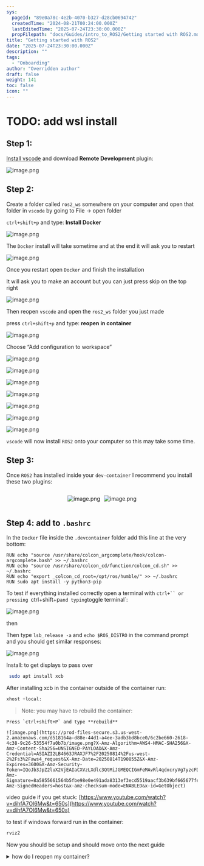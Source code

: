 ```yaml
---
sys:
  pageId: "89e0a78c-4e2b-4070-b327-d28cb0694742"
  createdTime: "2024-08-21T00:24:00.000Z"
  lastEditedTime: "2025-07-24T23:30:00.000Z"
  propFilepath: "docs/Guides/intro_to_ROS2/Getting started with ROS2.md"
title: "Getting started with ROS2"
date: "2025-07-24T23:30:00.000Z"
description: ""
tags:
  - "Onboarding"
author: "Overridden author"
draft: false
weight: 141
toc: false
icon: ""
---
```


# TODO: add wsl install

## Step 1:

[Install vscode](https://code.visualstudio.com/download) and download **Remote Development** plugin:

![image.png](https://prod-files-secure.s3.us-west-2.amazonaws.com/d518164a-d88e-44d1-a4ee-3adb3bd8bce0/efb52993-1881-4a40-b95e-6f020334f022/image.png?X-Amz-Algorithm=AWS4-HMAC-SHA256&X-Amz-Content-Sha256=UNSIGNED-PAYLOAD&X-Amz-Credential=ASIAZI2LB4663XZYPPZW%2F20250814%2Fus-west-2%2Fs3%2Faws4_request&X-Amz-Date=20250814T190846Z&X-Amz-Expires=3600&X-Amz-Security-Token=IQoJb3JpZ2luX2VjEAIaCXVzLXdlc3QtMiJIMEYCIQC0E6qbxXKVSzyGimQDAep0QOLOG545USiVD67flR9eGwIhAIZHdOGDPMcq8YoeGD37FhQskSBhcOhBsHL4j26inuR5Kv8DCEsQABoMNjM3NDIzMTgzODA1Igy4juXukop8FQ%2FswPwq3AMfQeD9aXfB9petuMSw8NHfVMDoD2gfQQ9y0D0kQvpTB1T7r6KmRyJVzNJ6Th78%2BGiZSXd0k49d%2BPy%2F3ckyzXkG6XMIon%2Bv2hLDSqivvFPNHF%2Bb%2Brw0d1bWg%2BLeRNWy%2FOKpDnx0qnWrX7H%2BYLnLIr%2FKUT060NlhnffSvsD9xRTratyYU1ak4rgQTsa5efAa79PCGWF6oseoU3eZ21pIWNQtXxBgrDMrz%2BjGLYF524%2BtV2Mupe7yuDWOAcfVCk2PVmFLaxbxRxr4M9o1r%2FtYyXu9TbXroGXki%2BIlpA1uISvvxVk6My%2BXgvKCpMH6TvGsnOlltVCyRe7thmOMjapJlj8fBfCqlWxsSAr5iX266KSF6CHCWbYLFOTmz3wyZJJ5xha173GOO%2FPgxwoZG3PueDluZ69Plct73TPhMtx%2B3J%2FDIuTB7kFxF7g9kKicJ4k3HxpaZTNEbzKR8%2FyaKffIPQP9QxAESUpK83qtwrett1YCHqL6DRRXwmckUOxria7bIh5%2FiTTsWWKyI9QdfOWNBgy8PxG87IJ5bT6huiJFKkJtAskNeKArtET6Xzz1%2BaWe%2FlkJpqvXvY%2F%2FZAqiurJneEamslS0%2FA6mT4ZdGWsRXjffUmZ0EBVea5BZMjrEmDCFwvjEBjqkAU3O1sCLop%2BTFG%2Fq1kgDaR%2FQkUydcCvoz5ucBILoPJa0zpqefwGIv%2FzQXQwfDsfnX5aZSaEVUqWUz9VEYoixEZz3swuG%2BdjLvVhI6H%2BvfbDjoj%2ByWKLBaAl06IZulxOkGcJ2Uc6sf5msL7bxRrQq27MiXKsJQaM4GuV4GEV8vIEguV5CDTYdFDRp4BaucvS6T2XDGQHx0j0VhbGbUkN8xuprFHRZ&X-Amz-Signature=d5e14d3ba07ad1f299871a108d4d02d12fe567286d35080462df76b634fb0767&X-Amz-SignedHeaders=host&x-amz-checksum-mode=ENABLED&x-id=GetObject)

## Step 2:

Create a folder called `ros2_ws` somewhere on your computer and open that folder in `vscode` by going to File → open folder 

`ctrl+shift+p` and type: **Install Docker**

![image.png](https://prod-files-secure.s3.us-west-2.amazonaws.com/d518164a-d88e-44d1-a4ee-3adb3bd8bce0/2269dc0e-1cd5-47ff-bceb-c04ad9b2eab0/image.png?X-Amz-Algorithm=AWS4-HMAC-SHA256&X-Amz-Content-Sha256=UNSIGNED-PAYLOAD&X-Amz-Credential=ASIAZI2LB4663XZYPPZW%2F20250814%2Fus-west-2%2Fs3%2Faws4_request&X-Amz-Date=20250814T190846Z&X-Amz-Expires=3600&X-Amz-Security-Token=IQoJb3JpZ2luX2VjEAIaCXVzLXdlc3QtMiJIMEYCIQC0E6qbxXKVSzyGimQDAep0QOLOG545USiVD67flR9eGwIhAIZHdOGDPMcq8YoeGD37FhQskSBhcOhBsHL4j26inuR5Kv8DCEsQABoMNjM3NDIzMTgzODA1Igy4juXukop8FQ%2FswPwq3AMfQeD9aXfB9petuMSw8NHfVMDoD2gfQQ9y0D0kQvpTB1T7r6KmRyJVzNJ6Th78%2BGiZSXd0k49d%2BPy%2F3ckyzXkG6XMIon%2Bv2hLDSqivvFPNHF%2Bb%2Brw0d1bWg%2BLeRNWy%2FOKpDnx0qnWrX7H%2BYLnLIr%2FKUT060NlhnffSvsD9xRTratyYU1ak4rgQTsa5efAa79PCGWF6oseoU3eZ21pIWNQtXxBgrDMrz%2BjGLYF524%2BtV2Mupe7yuDWOAcfVCk2PVmFLaxbxRxr4M9o1r%2FtYyXu9TbXroGXki%2BIlpA1uISvvxVk6My%2BXgvKCpMH6TvGsnOlltVCyRe7thmOMjapJlj8fBfCqlWxsSAr5iX266KSF6CHCWbYLFOTmz3wyZJJ5xha173GOO%2FPgxwoZG3PueDluZ69Plct73TPhMtx%2B3J%2FDIuTB7kFxF7g9kKicJ4k3HxpaZTNEbzKR8%2FyaKffIPQP9QxAESUpK83qtwrett1YCHqL6DRRXwmckUOxria7bIh5%2FiTTsWWKyI9QdfOWNBgy8PxG87IJ5bT6huiJFKkJtAskNeKArtET6Xzz1%2BaWe%2FlkJpqvXvY%2F%2FZAqiurJneEamslS0%2FA6mT4ZdGWsRXjffUmZ0EBVea5BZMjrEmDCFwvjEBjqkAU3O1sCLop%2BTFG%2Fq1kgDaR%2FQkUydcCvoz5ucBILoPJa0zpqefwGIv%2FzQXQwfDsfnX5aZSaEVUqWUz9VEYoixEZz3swuG%2BdjLvVhI6H%2BvfbDjoj%2ByWKLBaAl06IZulxOkGcJ2Uc6sf5msL7bxRrQq27MiXKsJQaM4GuV4GEV8vIEguV5CDTYdFDRp4BaucvS6T2XDGQHx0j0VhbGbUkN8xuprFHRZ&X-Amz-Signature=67d6eff88afd42f9104d3f06acf88f6889cb7b0bd6452d26e77c10695f6429bd&X-Amz-SignedHeaders=host&x-amz-checksum-mode=ENABLED&x-id=GetObject)

The `Docker` install will take sometime and at the end it will ask you to restart

![image.png](https://prod-files-secure.s3.us-west-2.amazonaws.com/d518164a-d88e-44d1-a4ee-3adb3bd8bce0/ed233f78-be33-4b1f-b89c-9c346c0e961e/image.png?X-Amz-Algorithm=AWS4-HMAC-SHA256&X-Amz-Content-Sha256=UNSIGNED-PAYLOAD&X-Amz-Credential=ASIAZI2LB4663XZYPPZW%2F20250814%2Fus-west-2%2Fs3%2Faws4_request&X-Amz-Date=20250814T190846Z&X-Amz-Expires=3600&X-Amz-Security-Token=IQoJb3JpZ2luX2VjEAIaCXVzLXdlc3QtMiJIMEYCIQC0E6qbxXKVSzyGimQDAep0QOLOG545USiVD67flR9eGwIhAIZHdOGDPMcq8YoeGD37FhQskSBhcOhBsHL4j26inuR5Kv8DCEsQABoMNjM3NDIzMTgzODA1Igy4juXukop8FQ%2FswPwq3AMfQeD9aXfB9petuMSw8NHfVMDoD2gfQQ9y0D0kQvpTB1T7r6KmRyJVzNJ6Th78%2BGiZSXd0k49d%2BPy%2F3ckyzXkG6XMIon%2Bv2hLDSqivvFPNHF%2Bb%2Brw0d1bWg%2BLeRNWy%2FOKpDnx0qnWrX7H%2BYLnLIr%2FKUT060NlhnffSvsD9xRTratyYU1ak4rgQTsa5efAa79PCGWF6oseoU3eZ21pIWNQtXxBgrDMrz%2BjGLYF524%2BtV2Mupe7yuDWOAcfVCk2PVmFLaxbxRxr4M9o1r%2FtYyXu9TbXroGXki%2BIlpA1uISvvxVk6My%2BXgvKCpMH6TvGsnOlltVCyRe7thmOMjapJlj8fBfCqlWxsSAr5iX266KSF6CHCWbYLFOTmz3wyZJJ5xha173GOO%2FPgxwoZG3PueDluZ69Plct73TPhMtx%2B3J%2FDIuTB7kFxF7g9kKicJ4k3HxpaZTNEbzKR8%2FyaKffIPQP9QxAESUpK83qtwrett1YCHqL6DRRXwmckUOxria7bIh5%2FiTTsWWKyI9QdfOWNBgy8PxG87IJ5bT6huiJFKkJtAskNeKArtET6Xzz1%2BaWe%2FlkJpqvXvY%2F%2FZAqiurJneEamslS0%2FA6mT4ZdGWsRXjffUmZ0EBVea5BZMjrEmDCFwvjEBjqkAU3O1sCLop%2BTFG%2Fq1kgDaR%2FQkUydcCvoz5ucBILoPJa0zpqefwGIv%2FzQXQwfDsfnX5aZSaEVUqWUz9VEYoixEZz3swuG%2BdjLvVhI6H%2BvfbDjoj%2ByWKLBaAl06IZulxOkGcJ2Uc6sf5msL7bxRrQq27MiXKsJQaM4GuV4GEV8vIEguV5CDTYdFDRp4BaucvS6T2XDGQHx0j0VhbGbUkN8xuprFHRZ&X-Amz-Signature=7479373b55b3f73036ee7e0b4e9dc84cdedbdaab672736720a160e43e7802290&X-Amz-SignedHeaders=host&x-amz-checksum-mode=ENABLED&x-id=GetObject)

Once you restart open `Docker` and finish the installation

It will ask you to make an account but you can just press skip on the top right

![image.png](https://prod-files-secure.s3.us-west-2.amazonaws.com/d518164a-d88e-44d1-a4ee-3adb3bd8bce0/21010ad9-1659-4fd9-9f59-9932a09b2a3d/image.png?X-Amz-Algorithm=AWS4-HMAC-SHA256&X-Amz-Content-Sha256=UNSIGNED-PAYLOAD&X-Amz-Credential=ASIAZI2LB4663XZYPPZW%2F20250814%2Fus-west-2%2Fs3%2Faws4_request&X-Amz-Date=20250814T190846Z&X-Amz-Expires=3600&X-Amz-Security-Token=IQoJb3JpZ2luX2VjEAIaCXVzLXdlc3QtMiJIMEYCIQC0E6qbxXKVSzyGimQDAep0QOLOG545USiVD67flR9eGwIhAIZHdOGDPMcq8YoeGD37FhQskSBhcOhBsHL4j26inuR5Kv8DCEsQABoMNjM3NDIzMTgzODA1Igy4juXukop8FQ%2FswPwq3AMfQeD9aXfB9petuMSw8NHfVMDoD2gfQQ9y0D0kQvpTB1T7r6KmRyJVzNJ6Th78%2BGiZSXd0k49d%2BPy%2F3ckyzXkG6XMIon%2Bv2hLDSqivvFPNHF%2Bb%2Brw0d1bWg%2BLeRNWy%2FOKpDnx0qnWrX7H%2BYLnLIr%2FKUT060NlhnffSvsD9xRTratyYU1ak4rgQTsa5efAa79PCGWF6oseoU3eZ21pIWNQtXxBgrDMrz%2BjGLYF524%2BtV2Mupe7yuDWOAcfVCk2PVmFLaxbxRxr4M9o1r%2FtYyXu9TbXroGXki%2BIlpA1uISvvxVk6My%2BXgvKCpMH6TvGsnOlltVCyRe7thmOMjapJlj8fBfCqlWxsSAr5iX266KSF6CHCWbYLFOTmz3wyZJJ5xha173GOO%2FPgxwoZG3PueDluZ69Plct73TPhMtx%2B3J%2FDIuTB7kFxF7g9kKicJ4k3HxpaZTNEbzKR8%2FyaKffIPQP9QxAESUpK83qtwrett1YCHqL6DRRXwmckUOxria7bIh5%2FiTTsWWKyI9QdfOWNBgy8PxG87IJ5bT6huiJFKkJtAskNeKArtET6Xzz1%2BaWe%2FlkJpqvXvY%2F%2FZAqiurJneEamslS0%2FA6mT4ZdGWsRXjffUmZ0EBVea5BZMjrEmDCFwvjEBjqkAU3O1sCLop%2BTFG%2Fq1kgDaR%2FQkUydcCvoz5ucBILoPJa0zpqefwGIv%2FzQXQwfDsfnX5aZSaEVUqWUz9VEYoixEZz3swuG%2BdjLvVhI6H%2BvfbDjoj%2ByWKLBaAl06IZulxOkGcJ2Uc6sf5msL7bxRrQq27MiXKsJQaM4GuV4GEV8vIEguV5CDTYdFDRp4BaucvS6T2XDGQHx0j0VhbGbUkN8xuprFHRZ&X-Amz-Signature=5a54239eb560010d1a5b02e50f8b9f28314a9120451011ca1a1f37ec7919cc02&X-Amz-SignedHeaders=host&x-amz-checksum-mode=ENABLED&x-id=GetObject)

Then reopen `vscode` and open the `ros2_ws` folder you just made

press `ctrl+shift+p` and type: **reopen in container**

![image.png](https://prod-files-secure.s3.us-west-2.amazonaws.com/d518164a-d88e-44d1-a4ee-3adb3bd8bce0/4e93b8c2-41ad-488c-8095-c74205196118/image.png?X-Amz-Algorithm=AWS4-HMAC-SHA256&X-Amz-Content-Sha256=UNSIGNED-PAYLOAD&X-Amz-Credential=ASIAZI2LB4663XZYPPZW%2F20250814%2Fus-west-2%2Fs3%2Faws4_request&X-Amz-Date=20250814T190846Z&X-Amz-Expires=3600&X-Amz-Security-Token=IQoJb3JpZ2luX2VjEAIaCXVzLXdlc3QtMiJIMEYCIQC0E6qbxXKVSzyGimQDAep0QOLOG545USiVD67flR9eGwIhAIZHdOGDPMcq8YoeGD37FhQskSBhcOhBsHL4j26inuR5Kv8DCEsQABoMNjM3NDIzMTgzODA1Igy4juXukop8FQ%2FswPwq3AMfQeD9aXfB9petuMSw8NHfVMDoD2gfQQ9y0D0kQvpTB1T7r6KmRyJVzNJ6Th78%2BGiZSXd0k49d%2BPy%2F3ckyzXkG6XMIon%2Bv2hLDSqivvFPNHF%2Bb%2Brw0d1bWg%2BLeRNWy%2FOKpDnx0qnWrX7H%2BYLnLIr%2FKUT060NlhnffSvsD9xRTratyYU1ak4rgQTsa5efAa79PCGWF6oseoU3eZ21pIWNQtXxBgrDMrz%2BjGLYF524%2BtV2Mupe7yuDWOAcfVCk2PVmFLaxbxRxr4M9o1r%2FtYyXu9TbXroGXki%2BIlpA1uISvvxVk6My%2BXgvKCpMH6TvGsnOlltVCyRe7thmOMjapJlj8fBfCqlWxsSAr5iX266KSF6CHCWbYLFOTmz3wyZJJ5xha173GOO%2FPgxwoZG3PueDluZ69Plct73TPhMtx%2B3J%2FDIuTB7kFxF7g9kKicJ4k3HxpaZTNEbzKR8%2FyaKffIPQP9QxAESUpK83qtwrett1YCHqL6DRRXwmckUOxria7bIh5%2FiTTsWWKyI9QdfOWNBgy8PxG87IJ5bT6huiJFKkJtAskNeKArtET6Xzz1%2BaWe%2FlkJpqvXvY%2F%2FZAqiurJneEamslS0%2FA6mT4ZdGWsRXjffUmZ0EBVea5BZMjrEmDCFwvjEBjqkAU3O1sCLop%2BTFG%2Fq1kgDaR%2FQkUydcCvoz5ucBILoPJa0zpqefwGIv%2FzQXQwfDsfnX5aZSaEVUqWUz9VEYoixEZz3swuG%2BdjLvVhI6H%2BvfbDjoj%2ByWKLBaAl06IZulxOkGcJ2Uc6sf5msL7bxRrQq27MiXKsJQaM4GuV4GEV8vIEguV5CDTYdFDRp4BaucvS6T2XDGQHx0j0VhbGbUkN8xuprFHRZ&X-Amz-Signature=71161fb05d60d134a3db9842842519d095353ec3c7dc278cc117aae6239cc7f5&X-Amz-SignedHeaders=host&x-amz-checksum-mode=ENABLED&x-id=GetObject)

Choose “Add configuration to workspace”

![image.png](https://prod-files-secure.s3.us-west-2.amazonaws.com/d518164a-d88e-44d1-a4ee-3adb3bd8bce0/9560b282-5060-4989-ba37-97e7b2c22476/image.png?X-Amz-Algorithm=AWS4-HMAC-SHA256&X-Amz-Content-Sha256=UNSIGNED-PAYLOAD&X-Amz-Credential=ASIAZI2LB4663XZYPPZW%2F20250814%2Fus-west-2%2Fs3%2Faws4_request&X-Amz-Date=20250814T190846Z&X-Amz-Expires=3600&X-Amz-Security-Token=IQoJb3JpZ2luX2VjEAIaCXVzLXdlc3QtMiJIMEYCIQC0E6qbxXKVSzyGimQDAep0QOLOG545USiVD67flR9eGwIhAIZHdOGDPMcq8YoeGD37FhQskSBhcOhBsHL4j26inuR5Kv8DCEsQABoMNjM3NDIzMTgzODA1Igy4juXukop8FQ%2FswPwq3AMfQeD9aXfB9petuMSw8NHfVMDoD2gfQQ9y0D0kQvpTB1T7r6KmRyJVzNJ6Th78%2BGiZSXd0k49d%2BPy%2F3ckyzXkG6XMIon%2Bv2hLDSqivvFPNHF%2Bb%2Brw0d1bWg%2BLeRNWy%2FOKpDnx0qnWrX7H%2BYLnLIr%2FKUT060NlhnffSvsD9xRTratyYU1ak4rgQTsa5efAa79PCGWF6oseoU3eZ21pIWNQtXxBgrDMrz%2BjGLYF524%2BtV2Mupe7yuDWOAcfVCk2PVmFLaxbxRxr4M9o1r%2FtYyXu9TbXroGXki%2BIlpA1uISvvxVk6My%2BXgvKCpMH6TvGsnOlltVCyRe7thmOMjapJlj8fBfCqlWxsSAr5iX266KSF6CHCWbYLFOTmz3wyZJJ5xha173GOO%2FPgxwoZG3PueDluZ69Plct73TPhMtx%2B3J%2FDIuTB7kFxF7g9kKicJ4k3HxpaZTNEbzKR8%2FyaKffIPQP9QxAESUpK83qtwrett1YCHqL6DRRXwmckUOxria7bIh5%2FiTTsWWKyI9QdfOWNBgy8PxG87IJ5bT6huiJFKkJtAskNeKArtET6Xzz1%2BaWe%2FlkJpqvXvY%2F%2FZAqiurJneEamslS0%2FA6mT4ZdGWsRXjffUmZ0EBVea5BZMjrEmDCFwvjEBjqkAU3O1sCLop%2BTFG%2Fq1kgDaR%2FQkUydcCvoz5ucBILoPJa0zpqefwGIv%2FzQXQwfDsfnX5aZSaEVUqWUz9VEYoixEZz3swuG%2BdjLvVhI6H%2BvfbDjoj%2ByWKLBaAl06IZulxOkGcJ2Uc6sf5msL7bxRrQq27MiXKsJQaM4GuV4GEV8vIEguV5CDTYdFDRp4BaucvS6T2XDGQHx0j0VhbGbUkN8xuprFHRZ&X-Amz-Signature=37cbd766ff04fd91bb333dac90148cc50d75963a27653f2f552d4e0413ced410&X-Amz-SignedHeaders=host&x-amz-checksum-mode=ENABLED&x-id=GetObject)

![image.png](https://prod-files-secure.s3.us-west-2.amazonaws.com/d518164a-d88e-44d1-a4ee-3adb3bd8bce0/2ee63f81-886b-48e8-a553-dc6e5eac99e4/image.png?X-Amz-Algorithm=AWS4-HMAC-SHA256&X-Amz-Content-Sha256=UNSIGNED-PAYLOAD&X-Amz-Credential=ASIAZI2LB4663XZYPPZW%2F20250814%2Fus-west-2%2Fs3%2Faws4_request&X-Amz-Date=20250814T190846Z&X-Amz-Expires=3600&X-Amz-Security-Token=IQoJb3JpZ2luX2VjEAIaCXVzLXdlc3QtMiJIMEYCIQC0E6qbxXKVSzyGimQDAep0QOLOG545USiVD67flR9eGwIhAIZHdOGDPMcq8YoeGD37FhQskSBhcOhBsHL4j26inuR5Kv8DCEsQABoMNjM3NDIzMTgzODA1Igy4juXukop8FQ%2FswPwq3AMfQeD9aXfB9petuMSw8NHfVMDoD2gfQQ9y0D0kQvpTB1T7r6KmRyJVzNJ6Th78%2BGiZSXd0k49d%2BPy%2F3ckyzXkG6XMIon%2Bv2hLDSqivvFPNHF%2Bb%2Brw0d1bWg%2BLeRNWy%2FOKpDnx0qnWrX7H%2BYLnLIr%2FKUT060NlhnffSvsD9xRTratyYU1ak4rgQTsa5efAa79PCGWF6oseoU3eZ21pIWNQtXxBgrDMrz%2BjGLYF524%2BtV2Mupe7yuDWOAcfVCk2PVmFLaxbxRxr4M9o1r%2FtYyXu9TbXroGXki%2BIlpA1uISvvxVk6My%2BXgvKCpMH6TvGsnOlltVCyRe7thmOMjapJlj8fBfCqlWxsSAr5iX266KSF6CHCWbYLFOTmz3wyZJJ5xha173GOO%2FPgxwoZG3PueDluZ69Plct73TPhMtx%2B3J%2FDIuTB7kFxF7g9kKicJ4k3HxpaZTNEbzKR8%2FyaKffIPQP9QxAESUpK83qtwrett1YCHqL6DRRXwmckUOxria7bIh5%2FiTTsWWKyI9QdfOWNBgy8PxG87IJ5bT6huiJFKkJtAskNeKArtET6Xzz1%2BaWe%2FlkJpqvXvY%2F%2FZAqiurJneEamslS0%2FA6mT4ZdGWsRXjffUmZ0EBVea5BZMjrEmDCFwvjEBjqkAU3O1sCLop%2BTFG%2Fq1kgDaR%2FQkUydcCvoz5ucBILoPJa0zpqefwGIv%2FzQXQwfDsfnX5aZSaEVUqWUz9VEYoixEZz3swuG%2BdjLvVhI6H%2BvfbDjoj%2ByWKLBaAl06IZulxOkGcJ2Uc6sf5msL7bxRrQq27MiXKsJQaM4GuV4GEV8vIEguV5CDTYdFDRp4BaucvS6T2XDGQHx0j0VhbGbUkN8xuprFHRZ&X-Amz-Signature=d5bb9a786fbbb0222feb37720e1ef9b19cc3329e9eb1bc71169601636f54546d&X-Amz-SignedHeaders=host&x-amz-checksum-mode=ENABLED&x-id=GetObject)

![image.png](https://prod-files-secure.s3.us-west-2.amazonaws.com/d518164a-d88e-44d1-a4ee-3adb3bd8bce0/e0fd626c-c8b6-4b2c-95d1-fa4c26514504/image.png?X-Amz-Algorithm=AWS4-HMAC-SHA256&X-Amz-Content-Sha256=UNSIGNED-PAYLOAD&X-Amz-Credential=ASIAZI2LB4663XZYPPZW%2F20250814%2Fus-west-2%2Fs3%2Faws4_request&X-Amz-Date=20250814T190846Z&X-Amz-Expires=3600&X-Amz-Security-Token=IQoJb3JpZ2luX2VjEAIaCXVzLXdlc3QtMiJIMEYCIQC0E6qbxXKVSzyGimQDAep0QOLOG545USiVD67flR9eGwIhAIZHdOGDPMcq8YoeGD37FhQskSBhcOhBsHL4j26inuR5Kv8DCEsQABoMNjM3NDIzMTgzODA1Igy4juXukop8FQ%2FswPwq3AMfQeD9aXfB9petuMSw8NHfVMDoD2gfQQ9y0D0kQvpTB1T7r6KmRyJVzNJ6Th78%2BGiZSXd0k49d%2BPy%2F3ckyzXkG6XMIon%2Bv2hLDSqivvFPNHF%2Bb%2Brw0d1bWg%2BLeRNWy%2FOKpDnx0qnWrX7H%2BYLnLIr%2FKUT060NlhnffSvsD9xRTratyYU1ak4rgQTsa5efAa79PCGWF6oseoU3eZ21pIWNQtXxBgrDMrz%2BjGLYF524%2BtV2Mupe7yuDWOAcfVCk2PVmFLaxbxRxr4M9o1r%2FtYyXu9TbXroGXki%2BIlpA1uISvvxVk6My%2BXgvKCpMH6TvGsnOlltVCyRe7thmOMjapJlj8fBfCqlWxsSAr5iX266KSF6CHCWbYLFOTmz3wyZJJ5xha173GOO%2FPgxwoZG3PueDluZ69Plct73TPhMtx%2B3J%2FDIuTB7kFxF7g9kKicJ4k3HxpaZTNEbzKR8%2FyaKffIPQP9QxAESUpK83qtwrett1YCHqL6DRRXwmckUOxria7bIh5%2FiTTsWWKyI9QdfOWNBgy8PxG87IJ5bT6huiJFKkJtAskNeKArtET6Xzz1%2BaWe%2FlkJpqvXvY%2F%2FZAqiurJneEamslS0%2FA6mT4ZdGWsRXjffUmZ0EBVea5BZMjrEmDCFwvjEBjqkAU3O1sCLop%2BTFG%2Fq1kgDaR%2FQkUydcCvoz5ucBILoPJa0zpqefwGIv%2FzQXQwfDsfnX5aZSaEVUqWUz9VEYoixEZz3swuG%2BdjLvVhI6H%2BvfbDjoj%2ByWKLBaAl06IZulxOkGcJ2Uc6sf5msL7bxRrQq27MiXKsJQaM4GuV4GEV8vIEguV5CDTYdFDRp4BaucvS6T2XDGQHx0j0VhbGbUkN8xuprFHRZ&X-Amz-Signature=b673bc7ec4bc1b938ffbcd23883a34026c20138903463eaee43e5e7f2df5e90e&X-Amz-SignedHeaders=host&x-amz-checksum-mode=ENABLED&x-id=GetObject)

![image.png](https://prod-files-secure.s3.us-west-2.amazonaws.com/d518164a-d88e-44d1-a4ee-3adb3bd8bce0/a2e13f50-d2ab-4719-a4c2-7ced634bfc9d/image.png?X-Amz-Algorithm=AWS4-HMAC-SHA256&X-Amz-Content-Sha256=UNSIGNED-PAYLOAD&X-Amz-Credential=ASIAZI2LB4663XZYPPZW%2F20250814%2Fus-west-2%2Fs3%2Faws4_request&X-Amz-Date=20250814T190846Z&X-Amz-Expires=3600&X-Amz-Security-Token=IQoJb3JpZ2luX2VjEAIaCXVzLXdlc3QtMiJIMEYCIQC0E6qbxXKVSzyGimQDAep0QOLOG545USiVD67flR9eGwIhAIZHdOGDPMcq8YoeGD37FhQskSBhcOhBsHL4j26inuR5Kv8DCEsQABoMNjM3NDIzMTgzODA1Igy4juXukop8FQ%2FswPwq3AMfQeD9aXfB9petuMSw8NHfVMDoD2gfQQ9y0D0kQvpTB1T7r6KmRyJVzNJ6Th78%2BGiZSXd0k49d%2BPy%2F3ckyzXkG6XMIon%2Bv2hLDSqivvFPNHF%2Bb%2Brw0d1bWg%2BLeRNWy%2FOKpDnx0qnWrX7H%2BYLnLIr%2FKUT060NlhnffSvsD9xRTratyYU1ak4rgQTsa5efAa79PCGWF6oseoU3eZ21pIWNQtXxBgrDMrz%2BjGLYF524%2BtV2Mupe7yuDWOAcfVCk2PVmFLaxbxRxr4M9o1r%2FtYyXu9TbXroGXki%2BIlpA1uISvvxVk6My%2BXgvKCpMH6TvGsnOlltVCyRe7thmOMjapJlj8fBfCqlWxsSAr5iX266KSF6CHCWbYLFOTmz3wyZJJ5xha173GOO%2FPgxwoZG3PueDluZ69Plct73TPhMtx%2B3J%2FDIuTB7kFxF7g9kKicJ4k3HxpaZTNEbzKR8%2FyaKffIPQP9QxAESUpK83qtwrett1YCHqL6DRRXwmckUOxria7bIh5%2FiTTsWWKyI9QdfOWNBgy8PxG87IJ5bT6huiJFKkJtAskNeKArtET6Xzz1%2BaWe%2FlkJpqvXvY%2F%2FZAqiurJneEamslS0%2FA6mT4ZdGWsRXjffUmZ0EBVea5BZMjrEmDCFwvjEBjqkAU3O1sCLop%2BTFG%2Fq1kgDaR%2FQkUydcCvoz5ucBILoPJa0zpqefwGIv%2FzQXQwfDsfnX5aZSaEVUqWUz9VEYoixEZz3swuG%2BdjLvVhI6H%2BvfbDjoj%2ByWKLBaAl06IZulxOkGcJ2Uc6sf5msL7bxRrQq27MiXKsJQaM4GuV4GEV8vIEguV5CDTYdFDRp4BaucvS6T2XDGQHx0j0VhbGbUkN8xuprFHRZ&X-Amz-Signature=357c8a4b8d49d290274f5372abb30f6fe88b555411c40488e6fa6295999b4589&X-Amz-SignedHeaders=host&x-amz-checksum-mode=ENABLED&x-id=GetObject)

![image.png](https://prod-files-secure.s3.us-west-2.amazonaws.com/d518164a-d88e-44d1-a4ee-3adb3bd8bce0/6cc478ad-aaba-4bf7-9fcc-403277ab896c/image.png?X-Amz-Algorithm=AWS4-HMAC-SHA256&X-Amz-Content-Sha256=UNSIGNED-PAYLOAD&X-Amz-Credential=ASIAZI2LB4663XZYPPZW%2F20250814%2Fus-west-2%2Fs3%2Faws4_request&X-Amz-Date=20250814T190846Z&X-Amz-Expires=3600&X-Amz-Security-Token=IQoJb3JpZ2luX2VjEAIaCXVzLXdlc3QtMiJIMEYCIQC0E6qbxXKVSzyGimQDAep0QOLOG545USiVD67flR9eGwIhAIZHdOGDPMcq8YoeGD37FhQskSBhcOhBsHL4j26inuR5Kv8DCEsQABoMNjM3NDIzMTgzODA1Igy4juXukop8FQ%2FswPwq3AMfQeD9aXfB9petuMSw8NHfVMDoD2gfQQ9y0D0kQvpTB1T7r6KmRyJVzNJ6Th78%2BGiZSXd0k49d%2BPy%2F3ckyzXkG6XMIon%2Bv2hLDSqivvFPNHF%2Bb%2Brw0d1bWg%2BLeRNWy%2FOKpDnx0qnWrX7H%2BYLnLIr%2FKUT060NlhnffSvsD9xRTratyYU1ak4rgQTsa5efAa79PCGWF6oseoU3eZ21pIWNQtXxBgrDMrz%2BjGLYF524%2BtV2Mupe7yuDWOAcfVCk2PVmFLaxbxRxr4M9o1r%2FtYyXu9TbXroGXki%2BIlpA1uISvvxVk6My%2BXgvKCpMH6TvGsnOlltVCyRe7thmOMjapJlj8fBfCqlWxsSAr5iX266KSF6CHCWbYLFOTmz3wyZJJ5xha173GOO%2FPgxwoZG3PueDluZ69Plct73TPhMtx%2B3J%2FDIuTB7kFxF7g9kKicJ4k3HxpaZTNEbzKR8%2FyaKffIPQP9QxAESUpK83qtwrett1YCHqL6DRRXwmckUOxria7bIh5%2FiTTsWWKyI9QdfOWNBgy8PxG87IJ5bT6huiJFKkJtAskNeKArtET6Xzz1%2BaWe%2FlkJpqvXvY%2F%2FZAqiurJneEamslS0%2FA6mT4ZdGWsRXjffUmZ0EBVea5BZMjrEmDCFwvjEBjqkAU3O1sCLop%2BTFG%2Fq1kgDaR%2FQkUydcCvoz5ucBILoPJa0zpqefwGIv%2FzQXQwfDsfnX5aZSaEVUqWUz9VEYoixEZz3swuG%2BdjLvVhI6H%2BvfbDjoj%2ByWKLBaAl06IZulxOkGcJ2Uc6sf5msL7bxRrQq27MiXKsJQaM4GuV4GEV8vIEguV5CDTYdFDRp4BaucvS6T2XDGQHx0j0VhbGbUkN8xuprFHRZ&X-Amz-Signature=7ff3b1d1487bbef9f55109a44a8946237b9f667ea7282124ead6486e59506025&X-Amz-SignedHeaders=host&x-amz-checksum-mode=ENABLED&x-id=GetObject)

![image.png](https://prod-files-secure.s3.us-west-2.amazonaws.com/d518164a-d88e-44d1-a4ee-3adb3bd8bce0/53255b28-f75e-430f-b9e3-c0ac8577e42b/image.png?X-Amz-Algorithm=AWS4-HMAC-SHA256&X-Amz-Content-Sha256=UNSIGNED-PAYLOAD&X-Amz-Credential=ASIAZI2LB4663XZYPPZW%2F20250814%2Fus-west-2%2Fs3%2Faws4_request&X-Amz-Date=20250814T190846Z&X-Amz-Expires=3600&X-Amz-Security-Token=IQoJb3JpZ2luX2VjEAIaCXVzLXdlc3QtMiJIMEYCIQC0E6qbxXKVSzyGimQDAep0QOLOG545USiVD67flR9eGwIhAIZHdOGDPMcq8YoeGD37FhQskSBhcOhBsHL4j26inuR5Kv8DCEsQABoMNjM3NDIzMTgzODA1Igy4juXukop8FQ%2FswPwq3AMfQeD9aXfB9petuMSw8NHfVMDoD2gfQQ9y0D0kQvpTB1T7r6KmRyJVzNJ6Th78%2BGiZSXd0k49d%2BPy%2F3ckyzXkG6XMIon%2Bv2hLDSqivvFPNHF%2Bb%2Brw0d1bWg%2BLeRNWy%2FOKpDnx0qnWrX7H%2BYLnLIr%2FKUT060NlhnffSvsD9xRTratyYU1ak4rgQTsa5efAa79PCGWF6oseoU3eZ21pIWNQtXxBgrDMrz%2BjGLYF524%2BtV2Mupe7yuDWOAcfVCk2PVmFLaxbxRxr4M9o1r%2FtYyXu9TbXroGXki%2BIlpA1uISvvxVk6My%2BXgvKCpMH6TvGsnOlltVCyRe7thmOMjapJlj8fBfCqlWxsSAr5iX266KSF6CHCWbYLFOTmz3wyZJJ5xha173GOO%2FPgxwoZG3PueDluZ69Plct73TPhMtx%2B3J%2FDIuTB7kFxF7g9kKicJ4k3HxpaZTNEbzKR8%2FyaKffIPQP9QxAESUpK83qtwrett1YCHqL6DRRXwmckUOxria7bIh5%2FiTTsWWKyI9QdfOWNBgy8PxG87IJ5bT6huiJFKkJtAskNeKArtET6Xzz1%2BaWe%2FlkJpqvXvY%2F%2FZAqiurJneEamslS0%2FA6mT4ZdGWsRXjffUmZ0EBVea5BZMjrEmDCFwvjEBjqkAU3O1sCLop%2BTFG%2Fq1kgDaR%2FQkUydcCvoz5ucBILoPJa0zpqefwGIv%2FzQXQwfDsfnX5aZSaEVUqWUz9VEYoixEZz3swuG%2BdjLvVhI6H%2BvfbDjoj%2ByWKLBaAl06IZulxOkGcJ2Uc6sf5msL7bxRrQq27MiXKsJQaM4GuV4GEV8vIEguV5CDTYdFDRp4BaucvS6T2XDGQHx0j0VhbGbUkN8xuprFHRZ&X-Amz-Signature=ce2a8a573edc17966fd6df34f16447e8a82f5b668724568c2a94d7584d8f0b9e&X-Amz-SignedHeaders=host&x-amz-checksum-mode=ENABLED&x-id=GetObject)

![image.png](https://prod-files-secure.s3.us-west-2.amazonaws.com/d518164a-d88e-44d1-a4ee-3adb3bd8bce0/7c562767-5af9-4ffb-97d1-327bcdf4ee00/image.png?X-Amz-Algorithm=AWS4-HMAC-SHA256&X-Amz-Content-Sha256=UNSIGNED-PAYLOAD&X-Amz-Credential=ASIAZI2LB4663XZYPPZW%2F20250814%2Fus-west-2%2Fs3%2Faws4_request&X-Amz-Date=20250814T190846Z&X-Amz-Expires=3600&X-Amz-Security-Token=IQoJb3JpZ2luX2VjEAIaCXVzLXdlc3QtMiJIMEYCIQC0E6qbxXKVSzyGimQDAep0QOLOG545USiVD67flR9eGwIhAIZHdOGDPMcq8YoeGD37FhQskSBhcOhBsHL4j26inuR5Kv8DCEsQABoMNjM3NDIzMTgzODA1Igy4juXukop8FQ%2FswPwq3AMfQeD9aXfB9petuMSw8NHfVMDoD2gfQQ9y0D0kQvpTB1T7r6KmRyJVzNJ6Th78%2BGiZSXd0k49d%2BPy%2F3ckyzXkG6XMIon%2Bv2hLDSqivvFPNHF%2Bb%2Brw0d1bWg%2BLeRNWy%2FOKpDnx0qnWrX7H%2BYLnLIr%2FKUT060NlhnffSvsD9xRTratyYU1ak4rgQTsa5efAa79PCGWF6oseoU3eZ21pIWNQtXxBgrDMrz%2BjGLYF524%2BtV2Mupe7yuDWOAcfVCk2PVmFLaxbxRxr4M9o1r%2FtYyXu9TbXroGXki%2BIlpA1uISvvxVk6My%2BXgvKCpMH6TvGsnOlltVCyRe7thmOMjapJlj8fBfCqlWxsSAr5iX266KSF6CHCWbYLFOTmz3wyZJJ5xha173GOO%2FPgxwoZG3PueDluZ69Plct73TPhMtx%2B3J%2FDIuTB7kFxF7g9kKicJ4k3HxpaZTNEbzKR8%2FyaKffIPQP9QxAESUpK83qtwrett1YCHqL6DRRXwmckUOxria7bIh5%2FiTTsWWKyI9QdfOWNBgy8PxG87IJ5bT6huiJFKkJtAskNeKArtET6Xzz1%2BaWe%2FlkJpqvXvY%2F%2FZAqiurJneEamslS0%2FA6mT4ZdGWsRXjffUmZ0EBVea5BZMjrEmDCFwvjEBjqkAU3O1sCLop%2BTFG%2Fq1kgDaR%2FQkUydcCvoz5ucBILoPJa0zpqefwGIv%2FzQXQwfDsfnX5aZSaEVUqWUz9VEYoixEZz3swuG%2BdjLvVhI6H%2BvfbDjoj%2ByWKLBaAl06IZulxOkGcJ2Uc6sf5msL7bxRrQq27MiXKsJQaM4GuV4GEV8vIEguV5CDTYdFDRp4BaucvS6T2XDGQHx0j0VhbGbUkN8xuprFHRZ&X-Amz-Signature=70685adcb6ff91b9780ad2265f980778f9adcf52d07a59c630f89fc00289d6a0&X-Amz-SignedHeaders=host&x-amz-checksum-mode=ENABLED&x-id=GetObject)

`vscode` will now install `ROS2` onto your computer so this may take some time.

## Step 3:

Once `ROS2` has installed inside your `dev-container` I recommend you install these two plugins:

<div style="display: flex;flex-direction: row; column-gap:10px; max-width: 630px;justify-content: center;">
<div>

![image.png](https://prod-files-secure.s3.us-west-2.amazonaws.com/d518164a-d88e-44d1-a4ee-3adb3bd8bce0/3fc3d550-5a54-4ba1-ba6b-faa01cdb7369/image.png?X-Amz-Algorithm=AWS4-HMAC-SHA256&X-Amz-Content-Sha256=UNSIGNED-PAYLOAD&X-Amz-Credential=ASIAZI2LB466XHUT325Q%2F20250814%2Fus-west-2%2Fs3%2Faws4_request&X-Amz-Date=20250814T190855Z&X-Amz-Expires=3600&X-Amz-Security-Token=IQoJb3JpZ2luX2VjEAIaCXVzLXdlc3QtMiJIMEYCIQCYeJ2PTQMdJTknz7zCoAzihOMLD9eDUJT3Na2YzK52sAIhAPvIOvUBQdSoSXh6siFb9Ebnv72Cpxi3sBkObOi265J0Kv8DCEsQABoMNjM3NDIzMTgzODA1IgzYPZwYTSnzdhkohGwq3APwOad8TwaOgJmde2Q0e4xGddQlV1FLtIuvVIQtVczuJBOn1E1mi5dDgG7KmKJUFSOu6%2BA1YkDNJWYKLH1jnyoep8iQ6JwJCHXvVvPJOIa%2Fznnv5%2BTqur1cQU4nPIjH1IdfbHDirv2%2FCUDxLAa29Uv8%2BexrhYKgRVNmzZ2%2Bg2pM4kYk3dB4gaJ2YAQ9%2B8lP1LnT8Fhch%2BVv33Gs6w5rJcQVymavz5E2faioqkHbPqzcur%2FqBKCAwcg2xfM6Cgk2I24xevNOrcn%2BIkUTYpe4fceCzFJjJhvuyWspu26TgpHpg95%2BXhBQdJyNNppB7PZlWMHYNmhYn7XQGoGwVfkgzNCiiTHzzQlBABUDcccrT0aaUVrFRlb88Fuzmxy6Kc3ika9rJ5EAdvKQZl6cM9BNyqWtEq7UUwKjSgh7ALi16afz8O%2BjtlpWvr2V9KEgYD7SfWwb7%2FHLDzXOAtOuMjfZdAx3wN0Td0iMTga1ffPryy%2FoOnnylH52huV7an2eFaV2%2BdbwW9eaFciMomwpycdu0Rv3wBZ8rEEZh4n5usZNozhhA6wtcJ%2FCb%2FkzXX6DCYj7qvtAgT4BUomXAJybxvZe0rE2XRkDrT8upt5%2FbPE15avJVoIs9zCT9OjQa%2FhedzD4wvjEBjqkAfChpFeHmBFhft%2BbO4UiwyGKmU2UrP964ALNBHqta6ehmzc2phM1pHeaNTj%2BHsNe0uvkgBzXO%2Bl%2FDz8GKGyEylgpUwtcMbGVD0t5velGcf4aeTbdXnaOnibXXvV2gfnSlb5wC0qLoDtZatxPcFa8u3ddrl6tCx6QHTP1IFaFtO%2FBYI4dOx%2FX5fPWngImqEBMqi7QigBtQsY3AK4HXs0fI0wcxlXS&X-Amz-Signature=44771f80c7796a5a9f1842c193adcb678d2335e1180719aac12fff571518dea6&X-Amz-SignedHeaders=host&x-amz-checksum-mode=ENABLED&x-id=GetObject)

</div>
<div>

![image.png](https://prod-files-secure.s3.us-west-2.amazonaws.com/d518164a-d88e-44d1-a4ee-3adb3bd8bce0/d994cc66-13c2-4093-a5a3-f84cf4601a82/image.png?X-Amz-Algorithm=AWS4-HMAC-SHA256&X-Amz-Content-Sha256=UNSIGNED-PAYLOAD&X-Amz-Credential=ASIAZI2LB466UIVPD7VU%2F20250814%2Fus-west-2%2Fs3%2Faws4_request&X-Amz-Date=20250814T190855Z&X-Amz-Expires=3600&X-Amz-Security-Token=IQoJb3JpZ2luX2VjEAIaCXVzLXdlc3QtMiJHMEUCIHgPN1GpwJ%2BUJTDbImI2OUVUn%2FHJjPWEK9huA%2F0Mz3HrAiEAxZI0GWZtcwI9arpPGFTHuZFH9a3pLBJ%2FxBgXQEhwz10q%2FwMISxAAGgw2Mzc0MjMxODM4MDUiDPnV6H6on%2BARt%2BWsXircA%2B5ND%2FcDUyyZadaQZGrPGehxDt4E4p2AhOjj%2BDXvi92rieK8GrKrt4csNB5lcSfNTDoHLnjqBLK8NbqGtfGnaEZv3cLT9tyJK14m3do9BrrPjUMvTevlxTbYZHN59MA%2BOGR3mDZxjVkJYpqUpFZkcD8r3pLNf0p%2BtmgMpn8DCsDDQ7v7uIEq%2FdwaXSUQLivA8%2BxoUq7nzBimTxn42RTHQnoCmc4jqbUT9T5awWI0rgkWoIKkYBhQtgIi48dH2LX58SZQXKp81ashWGzyDT5xhqqza%2FzFKdjYI1k2vhAaflUB46spP8TbP6JkH2jYvWBLbU9q8ZtwNTmuTUIlr6XYnn3jCYveOEit3t8c%2Bu3mHolYaa11ips2tdHJ5jU0eEzuX4atAihTWx8pfaV7MA4TRsc9UMOz%2FmZ6LKpblqNtbuCPRB0OYjKzJmyqA%2BOSxMtEGmaYkXntypKdXswBmiX9WeqnjrTRa2deMJUUs82QpJPShJKpjQERckWpyuY4K9KvcDVFloCj%2BfkWH%2BaOLZuvbIz%2FEVjtiR%2BPZHKzR1GuN7r6aR4grdtoCPpFzvYwizV1UrgaWa1cLeEVkMP2L1k7g0iXY89ONUwr3q6cHsq7Ru5EXwC1okLpbKBnmg3rMIXD%2BMQGOqUBUW6WBJREGs9EEmt2IG%2FITyBw25us3NCbjcAbiADoFY5ZWSaZUNu5S0J5ZlQF9xLNChmWO4%2B3BEx9YzPZQD0SkBUlNddWxC40sL1dtWzuiWb6KsIyBXZBN6QpfPRjBJx2JJBCc8%2FHa2Tfigw051bGv5aSZVy11K3WpvjoEyOd%2BFBzPZtb3Yf7y%2Bzb9G7PHWzwR4%2Bh6w2reRdKnmbnBiB2hNfmNMmT&X-Amz-Signature=f677a63a0389badfd8e64fe79ccdc84070b8be4a05d5166d6c8c6a57d6b21ee9&X-Amz-SignedHeaders=host&x-amz-checksum-mode=ENABLED&x-id=GetObject)

</div>
</div>

## Step 4: add to `.bashrc`

In the `Docker` file inside the `.devcontainer` folder add this line at the very bottom: 

```docker
RUN echo "source /usr/share/colcon_argcomplete/hook/colcon-argcomplete.bash" >> ~/.bashrc
RUN echo "source /usr/share/colcon_cd/function/colcon_cd.sh" >> ~/.bashrc
RUN echo "export _colcon_cd_root=/opt/ros/humble/" >> ~/.bashrc
RUN sudo apt install -y python3-pip 
```

To test if everything installed correctly open a terminal with `ctrl+`` or pressing `ctrl+shift+p` and typing `toggle terminal`:

![image.png](https://prod-files-secure.s3.us-west-2.amazonaws.com/d518164a-d88e-44d1-a4ee-3adb3bd8bce0/6a4943d8-b04e-4c02-9a58-775f3384d1a5/image.png?X-Amz-Algorithm=AWS4-HMAC-SHA256&X-Amz-Content-Sha256=UNSIGNED-PAYLOAD&X-Amz-Credential=ASIAZI2LB4663XZYPPZW%2F20250814%2Fus-west-2%2Fs3%2Faws4_request&X-Amz-Date=20250814T190846Z&X-Amz-Expires=3600&X-Amz-Security-Token=IQoJb3JpZ2luX2VjEAIaCXVzLXdlc3QtMiJIMEYCIQC0E6qbxXKVSzyGimQDAep0QOLOG545USiVD67flR9eGwIhAIZHdOGDPMcq8YoeGD37FhQskSBhcOhBsHL4j26inuR5Kv8DCEsQABoMNjM3NDIzMTgzODA1Igy4juXukop8FQ%2FswPwq3AMfQeD9aXfB9petuMSw8NHfVMDoD2gfQQ9y0D0kQvpTB1T7r6KmRyJVzNJ6Th78%2BGiZSXd0k49d%2BPy%2F3ckyzXkG6XMIon%2Bv2hLDSqivvFPNHF%2Bb%2Brw0d1bWg%2BLeRNWy%2FOKpDnx0qnWrX7H%2BYLnLIr%2FKUT060NlhnffSvsD9xRTratyYU1ak4rgQTsa5efAa79PCGWF6oseoU3eZ21pIWNQtXxBgrDMrz%2BjGLYF524%2BtV2Mupe7yuDWOAcfVCk2PVmFLaxbxRxr4M9o1r%2FtYyXu9TbXroGXki%2BIlpA1uISvvxVk6My%2BXgvKCpMH6TvGsnOlltVCyRe7thmOMjapJlj8fBfCqlWxsSAr5iX266KSF6CHCWbYLFOTmz3wyZJJ5xha173GOO%2FPgxwoZG3PueDluZ69Plct73TPhMtx%2B3J%2FDIuTB7kFxF7g9kKicJ4k3HxpaZTNEbzKR8%2FyaKffIPQP9QxAESUpK83qtwrett1YCHqL6DRRXwmckUOxria7bIh5%2FiTTsWWKyI9QdfOWNBgy8PxG87IJ5bT6huiJFKkJtAskNeKArtET6Xzz1%2BaWe%2FlkJpqvXvY%2F%2FZAqiurJneEamslS0%2FA6mT4ZdGWsRXjffUmZ0EBVea5BZMjrEmDCFwvjEBjqkAU3O1sCLop%2BTFG%2Fq1kgDaR%2FQkUydcCvoz5ucBILoPJa0zpqefwGIv%2FzQXQwfDsfnX5aZSaEVUqWUz9VEYoixEZz3swuG%2BdjLvVhI6H%2BvfbDjoj%2ByWKLBaAl06IZulxOkGcJ2Uc6sf5msL7bxRrQq27MiXKsJQaM4GuV4GEV8vIEguV5CDTYdFDRp4BaucvS6T2XDGQHx0j0VhbGbUkN8xuprFHRZ&X-Amz-Signature=966f18aabb55ddfa7f73a52d41267960cc3c3d143334ff3f39431f7c9ab03294&X-Amz-SignedHeaders=host&x-amz-checksum-mode=ENABLED&x-id=GetObject)

then 

Then type `lsb_release -a` and `echo $ROS_DISTRO` in the command prompt and you should get similar responses:

![image.png](https://prod-files-secure.s3.us-west-2.amazonaws.com/d518164a-d88e-44d1-a4ee-3adb3bd8bce0/3e635dec-a805-4e85-8b9e-d000e5b71a4e/image.png?X-Amz-Algorithm=AWS4-HMAC-SHA256&X-Amz-Content-Sha256=UNSIGNED-PAYLOAD&X-Amz-Credential=ASIAZI2LB4663XZYPPZW%2F20250814%2Fus-west-2%2Fs3%2Faws4_request&X-Amz-Date=20250814T190846Z&X-Amz-Expires=3600&X-Amz-Security-Token=IQoJb3JpZ2luX2VjEAIaCXVzLXdlc3QtMiJIMEYCIQC0E6qbxXKVSzyGimQDAep0QOLOG545USiVD67flR9eGwIhAIZHdOGDPMcq8YoeGD37FhQskSBhcOhBsHL4j26inuR5Kv8DCEsQABoMNjM3NDIzMTgzODA1Igy4juXukop8FQ%2FswPwq3AMfQeD9aXfB9petuMSw8NHfVMDoD2gfQQ9y0D0kQvpTB1T7r6KmRyJVzNJ6Th78%2BGiZSXd0k49d%2BPy%2F3ckyzXkG6XMIon%2Bv2hLDSqivvFPNHF%2Bb%2Brw0d1bWg%2BLeRNWy%2FOKpDnx0qnWrX7H%2BYLnLIr%2FKUT060NlhnffSvsD9xRTratyYU1ak4rgQTsa5efAa79PCGWF6oseoU3eZ21pIWNQtXxBgrDMrz%2BjGLYF524%2BtV2Mupe7yuDWOAcfVCk2PVmFLaxbxRxr4M9o1r%2FtYyXu9TbXroGXki%2BIlpA1uISvvxVk6My%2BXgvKCpMH6TvGsnOlltVCyRe7thmOMjapJlj8fBfCqlWxsSAr5iX266KSF6CHCWbYLFOTmz3wyZJJ5xha173GOO%2FPgxwoZG3PueDluZ69Plct73TPhMtx%2B3J%2FDIuTB7kFxF7g9kKicJ4k3HxpaZTNEbzKR8%2FyaKffIPQP9QxAESUpK83qtwrett1YCHqL6DRRXwmckUOxria7bIh5%2FiTTsWWKyI9QdfOWNBgy8PxG87IJ5bT6huiJFKkJtAskNeKArtET6Xzz1%2BaWe%2FlkJpqvXvY%2F%2FZAqiurJneEamslS0%2FA6mT4ZdGWsRXjffUmZ0EBVea5BZMjrEmDCFwvjEBjqkAU3O1sCLop%2BTFG%2Fq1kgDaR%2FQkUydcCvoz5ucBILoPJa0zpqefwGIv%2FzQXQwfDsfnX5aZSaEVUqWUz9VEYoixEZz3swuG%2BdjLvVhI6H%2BvfbDjoj%2ByWKLBaAl06IZulxOkGcJ2Uc6sf5msL7bxRrQq27MiXKsJQaM4GuV4GEV8vIEguV5CDTYdFDRp4BaucvS6T2XDGQHx0j0VhbGbUkN8xuprFHRZ&X-Amz-Signature=07b3209fc3e96469155777501c71ff036c503af55adfa44a0e28c9fb1c0b709e&X-Amz-SignedHeaders=host&x-amz-checksum-mode=ENABLED&x-id=GetObject)

Install:  to get displays to pass over

```bash
 sudo apt install xcb
```

After installing xcb in the container outside of the container run:

```python
xhost +local:
```

> Note: you may have to rebuild the container:

	Press `ctrl+shift+P` and type **rebuild**

	![image.png](https://prod-files-secure.s3.us-west-2.amazonaws.com/d518164a-d88e-44d1-a4ee-3adb3bd8bce0/6c2be660-2618-4c38-9c26-53554f7a0b7b/image.png?X-Amz-Algorithm=AWS4-HMAC-SHA256&X-Amz-Content-Sha256=UNSIGNED-PAYLOAD&X-Amz-Credential=ASIAZI2LB4663JRAXJF7%2F20250814%2Fus-west-2%2Fs3%2Faws4_request&X-Amz-Date=20250814T190855Z&X-Amz-Expires=3600&X-Amz-Security-Token=IQoJb3JpZ2luX2VjEAIaCXVzLXdlc3QtMiJGMEQCIGmFeMAvRl4qdxcryVg7yzcFDRxSj6Ef18%2BV49UOF2IcAiAoymWkgcwPlCtf4rI%2B26rrlGOGXbdtiVIvHlNw9mptqCr%2FAwhLEAAaDDYzNzQyMzE4MzgwNSIMHb%2FMmcCIKeTht6nQKtwDzdeNWXioInNycikQ7w%2BlknR%2F550HFrw1HDpjCdmnYTdRa0iwtiFyklJ5jri3z0p6Z5yjmvN2YFMQL0oAmNZ84iOsxC2fhzWkzRa3zHxIoLEqT20loEcHLWR6FHJ1jNPpkagvWXoDXdKfHNZUxbF4F6pAytgNSJDokwo49C0oP2gO1Rjq8h3iQmikXL8ER2nmCWqeoCEh%2B1pD7pHX%2FUvYn1eOoV%2BguBhnERyB7xevAZ3AKmwapaLavJnv2nilCh7uuj0mBOUn4G9Y0RJrTsukHVJJ7HAVxrYxlobQsz6MJrgMg9OFZrroB%2BFi%2F5bxLVJyE5Nlt%2BA995%2B88tHqC8LBmWQm2799tPolzoy2cCjnbLJgyLkvX4q0%2F8zOrxkW0gDpIecTACDdZIs6XRHvhXyWlw2yjCvO%2FDbVWWPQhajvyXveXJCMJjnpotU3qZG1mp%2BMdYCya9NhTNDv%2Be%2BuLaNrINgRTsSx0UlWfPgfKu2RHsgWVYqPACH0wufE7rDy1goiVkQRNf2EaJSoRmszkMtO2BGebEvNRkj0295zHiNSlEfc08DEwe%2F2l1PyZNTBflX8%2FRyKNbt0IzUKRyhGhVcoGFK7w7RI5Oh8d3hE2dtjow1b5P5fj9M%2Bw2GguwswycL4xAY6pgFq599XmOHDE4dxG%2Fa5uYPDRw7RXS%2BKXdMD3IWtvDYqcgfRuznjFVq9u7JbfMSA1wvXsc%2FgOtaxQGjcKxMWYHZG9aTr1%2F97TVodtXZKHgQVXUbuxxOy042QDuKIvxyuEEjS5EwQ9OXZWAOr68aYJPrvnVoZQ5g7DHDVaoDFBSCRAPO%2ByYFG80QKBB%2FQNSHklpBOwe5zS%2F5h4XhNiYkA0LGV70uWe%2BwS&X-Amz-Signature=8a5855661564b5fbe98e0e491ada8313ef3ecd5519aacf3b639bf665677fe42f&X-Amz-SignedHeaders=host&x-amz-checksum-mode=ENABLED&x-id=GetObject)

video guide if you get stuck: [https://www.youtube.com/watch?v=dihfA7Ol6Mw&t=650s](https://www.youtube.com/watch?v=dihfA7Ol6Mw&t=650s)

to test if windows forward run in the container:

```bash
rviz2
```

Now you should be setup and should move onto the next guide 

<details>
      <summary>how do I reopen my container?</summary>
      TODO:
  </details>
